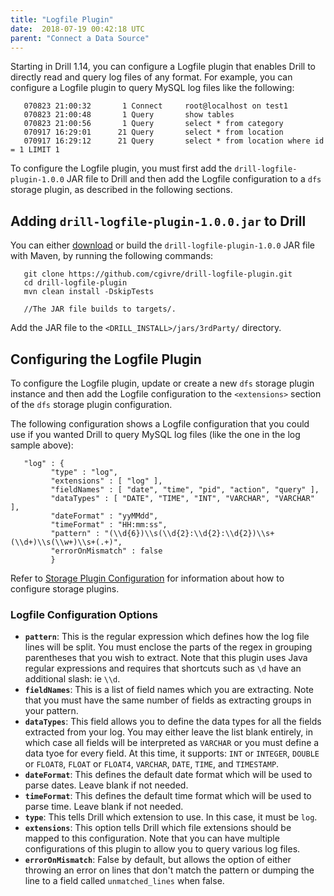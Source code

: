 ```yaml
---
title: "Logfile Plugin"
date:  2018-07-19 00:42:18 UTC
parent: "Connect a Data Source"
---
```


Starting in Drill 1.14, you can configure a Logfile plugin that enables Drill to directly read and query log files of any format. For example, you can configure a Logfile plugin to query MySQL log files like the following:  

       070823 21:00:32       1 Connect     root@localhost on test1
       070823 21:00:48       1 Query       show tables
       070823 21:00:56       1 Query       select * from category
       070917 16:29:01      21 Query       select * from location
       070917 16:29:12      21 Query       select * from location where id = 1 LIMIT 1  

To configure the Logfile plugin, you must first add the `drill-logfile-plugin-1.0.0` JAR file to Drill and then add the Logfile configuration to a `dfs` storage plugin, as described in the following sections.  

## Adding `drill-logfile-plugin-1.0.0.jar` to Drill  

You can either [download](https://github.com/cgivre/drill-logfile-plugin/releases/download/v1.0/drill-logfile-plugin-1.0.0.jar) or build the `drill-logfile-plugin-1.0.0` JAR file with Maven, by running the following commands:  

       git clone https://github.com/cgivre/drill-logfile-plugin.git 
       cd drill-logfile-plugin
       mvn clean install -DskipTests 

       //The JAR file builds to targets/.  

Add the JAR file to the `<DRILL_INSTALL>/jars/3rdParty/` directory.  

## Configuring the Logfile Plugin  

To configure the Logfile plugin, update or create a new `dfs` storage plugin instance and then add the Logfile configuration to the `<extensions>` section of the `dfs` storage plugin configuration.  

The following configuration shows a Logfile configuration that you could use if you wanted Drill to query MySQL log files (like the one in the log sample above):   

       "log" : {
             "type" : "log",
             "extensions" : [ "log" ],
             "fieldNames" : [ "date", "time", "pid", "action", "query" ],
             "dataTypes" : [ "DATE", "TIME", "INT", "VARCHAR", "VARCHAR" ],
             "dateFormat" : "yyMMdd",
             "timeFormat" : "HH:mm:ss",
             "pattern" : "(\\d{6})\\s(\\d{2}:\\d{2}:\\d{2})\\s+(\\d+)\\s(\\w+)\\s+(.+)",
             "errorOnMismatch" : false
             }  

Refer to [Storage Plugin Configuration]({{site.baseurl}}/docs/storage-plugin-configuration/) for information about how to configure storage plugins.


### Logfile Configuration Options

* **`pattern`**:  This is the regular expression which defines how the log file lines will be split.  You must enclose the parts of the regex in grouping parentheses that you wish to extract.  Note that this plugin uses Java regular expressions and requires that shortcuts such as `\d` have an additional slash:  ie `\\d`.
* **`fieldNames`**:  This is a list of field names which you are extracting. Note that you must have the same number of fields as extracting groups in your pattern.
* **`dataTypes`**:  This field allows you to define the data types for all the fields extracted from your log.  You may either leave the list blank entirely, in which case all fields will be interpreted as `VARCHAR` or you must define a data tyoe for every field.  At this time, it supports: `INT` or `INTEGER`, `DOUBLE` or `FLOAT8`, `FLOAT` or  `FLOAT4`, `VARCHAR`, `DATE`, `TIME`, and `TIMESTAMP`.
* **`dateFormat`**:   This defines the default date format which will be used to parse dates.  Leave blank if not needed.
* **`timeFormat`**:   This defines the default time format which will be used to parse time.  Leave blank if not needed.
* **`type`**:  This tells Drill which extension to use.  In this case, it must be `log`.
* **`extensions`**:  This option tells Drill which file extensions should be mapped to this configuration.  Note that you can have multiple configurations of this plugin to allow you to query various log files.
* **`errorOnMismatch`**:  False by default, but allows the option of either throwing an error on lines that don't match the pattern or dumping the line to a field called `unmatched_lines` when false.


